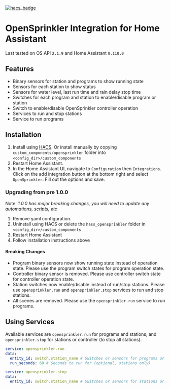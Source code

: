 [![hacs_badge](https://img.shields.io/badge/HACS-Default-orange.svg)](https://github.com/custom-components/hacs)

# OpenSprinkler Integration for Home Assistant

Last tested on OS API `2.1.9` and Home Assistant `0.110.0`

## Features

- Binary sensors for station and programs to show running state
- Sensors for each station to show status
- Sensors for water level, last run time and rain delay stop time
- Switches for each program and station to enable/disable program or station
- Switch to enable/disable OpenSprinkler controller operation
- Services to run and stop stations
- Service to run programs

## Installation

1. Install using [HACS](https://github.com/custom-components/hacs). Or install manually by copying `custom_components/opensprinkler` folder into `<config_dir>/custom_components`
2. Restart Home Assistant.
3. In the Home Assistant UI, navigate to `Configuration` then `Integrations`. Click on the add integration button at the bottom right and select `OpenSprinkler`. Fill out the options and save.

### Upgrading from pre 1.0.0

Note: *1.0.0 has major breaking changes, you will need to update any automations, scripts, etc*

1. Remove yaml configuration.
2. Uninstall using HACS or delete the `hass_opensprinkler` folder in `<config_dir>/custom_components`
3. Restart Home Assistant
4. Follow installation instructions above

#### Breaking Changes

- Program binary sensors now show running state instead of operation state. Please use the program switch states for program operation state.
- Controller binary sensor is removed. Please use controller switch state for controller operation state.
- Station switches now enable/disable instead of run/stop stations. Please use `opensprinkler.run` and `opensprinkler.stop` services to run and stop stations.
- All scenes are removed. Please use the `opensprinkler.run` service to run programs.

## Using Services

Available services are `opensprinkler.run` for programs and stations, and `opensprinkler.stop` for stations or controller (to stop all stations).

```yaml
service: opensprinkler.run
data:
  entity_id: switch.station_name # Switches or sensors for programs or stations
  run_seconds: 60 # Seconds to run for (optional, stations only)
```

```yaml
service: opensprinkler.stop
data:
  entity_id: switch.station_name # Switches or sensors for stations or controller
```
